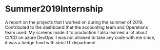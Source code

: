 # Summer2019Internship
A report on the projects that I worked on during the summer of 2019. Contributed to the dashboard that the accounting team and Operations team used. My screens made it to production ! also learned a lot about CI/CD on azure DevOps.
I was not allowed to take any code with me since, it was a hedge fund with strict IT department.
